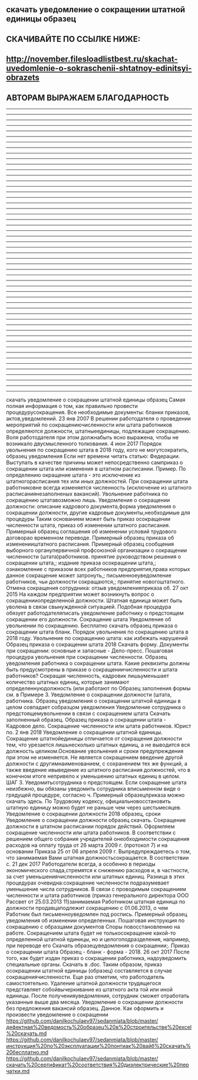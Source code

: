 скачать уведомление о сокращении штатной единицы образец
--------------------------------------------------
СКАЧИВАЙТЕ ПО ССЫЛКЕ НИЖЕ:
--------------------------------------------------
http://november.filesloadlistbest.ru/skachat-uvedomlenie-o-sokraschenii-shtatnoy-edinitsyi-obrazets
--------------------------------------------------
АВТОРАМ ВЫРАЖАЕМ БЛАГОДАРНОСТЬ
--------------------------------------------------
--------------------------------------------------
--------------------------------------------------
--------------------------------------------------
--------------------------------------------------
--------------------------------------------------
--------------------------------------------------
--------------------------------------------------
--------------------------------------------------
--------------------------------------------------
--------------------------------------------------
--------------------------------------------------
--------------------------------------------------
--------------------------------------------------
--------------------------------------------------
--------------------------------------------------
--------------------------------------------------
--------------------------------------------------
--------------------------------------------------
--------------------------------------------------
--------------------------------------------------
--------------------------------------------------
--------------------------------------------------
--------------------------------------------------
--------------------------------------------------
--------------------------------------------------
--------------------------------------------------
--------------------------------------------------
--------------------------------------------------
--------------------------------------------------
--------------------------------------------------
--------------------------------------------------
--------------------------------------------------
--------------------------------------------------
--------------------------------------------------
--------------------------------------------------
--------------------------------------------------
--------------------------------------------------
--------------------------------------------------
--------------------------------------------------
--------------------------------------------------
--------------------------------------------------
--------------------------------------------------
--------------------------------------------------
--------------------------------------------------
--------------------------------------------------
--------------------------------------------------
--------------------------------------------------
--------------------------------------------------
--------------------------------------------------
--------------------------------------------------
--------------------------------------------------
--------------------------------------------------
скачать уведомление о сокращении штатной единицы образец Самая полная информация о том, как правильно провести процедурусокращения. Все необходимые документы: бланки приказов, актов,уведомлений. 23 янв 2007  В решении работодателя о проведении мероприятий по сокращениючисленности или штата работников определяются должности, штатныеединицы, подлежащие сокращению. Воля работодателя при этом должнабыть ясно выражена, чтобы не возникало двусмысленного толкования. 4 июн 2017  Порядок увольнения по сокращению штата в 2018 году, кого не могутсократить, образец уведомления  Если нет времени читать статью: Федерации. Выступать в качестве причины может непосредственно самприказ о сокращении штата или изменения в штатном расписании. Пример. По определению окращение штата - это исключение из штатногорасписания тех или иных должностей. При сокращении штата работниковне всегда изменяется численность (исключение из штатного расписаниянезаполненых вакансий). Увольнение работника по сокращению штатавозможно лишь. Уведомление о сокращении должности: описание кадрового документа,форма уведомления о сокращении должности, другие кадровые документы,необходимые для процедуры  Таким основанием может быть приказ осокращении численности штата, приказ об изменении штатного расписания. Примерный образец соглашения об изменении условий трудового договорао временном переводе. Примерный образец приказа об измененииштатного расписания. Примерный образец сообщения выборного органупервичной профсоюзной организации о сокращении численности (штата)работников. принятие руководством решения о сокращении штата,; издание приказа осокращении штата,; ознакомление с приказом всех работников предприятия,права которых данное сокращение может затронуть,; письменноеуведомление работников, чьи должности сокращаются,; принятие новогоштатного. Отмена сокращения сотрудника: отзыв уведомленияприказа об. 27 окт 2015  На каждом предприятии может возникнуть вопрос о сокращенииопределенной должности. Штатная единица может быть уволена в связи свынужденной ситуацией. Подобная процедура обязует работодателяписать уведомление работнику о предстоящем сокращении его должности. Сокращение штата Уведомление об увольнении по сокращению. Бесплатно скачать образец приказа о сокращении штата бланк. Порядок увольнения по сокращению штата в 2018 году. Увольнение по сокращению штата: как избежать нарушений
Образец приказа о сокращении штата 2018  Скачать форму. Документы при сокращении: основные и запасные - Дело-пресс. Пошаговая процедура увольнения при сокращении численности. Образец уведомления работника о сокращении штата. Какие реквизиты должны быть предусмотрены в приказе о сокращениичисленности и штата работников?  Сокращая численность, кадровик лишьуменьшает количество штатных единиц, которые занимают определеннуюдолжность (или работают по  Образец заполнения формы см. в Примере 3. Уведомление о сокращении должности (штата, работника. Образец уведомления о сокращении штатной единицы в целом совпадает собразцом уведомления  Уведомление сотрудника о предстоящемувольнении в связи с сокращением штата  Скачать заполненный образец. Образец приказа о сокращении штата - Кадровое дело. Сокращение численности или штата работников. Юрист по. 2 янв 2018  Уведомление о сокращении штатной единицы. Сокращение штатнойединицы отличается от сокращения должности тем, что урезается лишьнесколько штатных единиц, а не выводится вся должность целиком.Основание увольнения и сроки предупреждения при этом не изменяется. Не является сокращением введение другой должности с другимнаименованием, с сохранением тех же функций, а также введение ивыведение из штатного расписания должностей, что в конечном итоге непривело к уменьшению штатных единиц в целом. ШАГ 3. Уведомитьсотрудника о предстоящем. Если сокращение штата неизбежно, вы обязаны уведомить сотрудника вписьменном виде о грядущей процедуре, согласно ч.  Примерный образецприказа можно скачать здесь.  По Трудовому кодексу, официальновосстановить штатную единицу можно будет не раньше чем через шестьмесяцев. Уведомление о сокращении должности 2018  образец, сроки
Уведомление о сокращении должности образец скачать. Сокращение должности в штатном расписании порядок действий. Оформляем сокращение численности или штата работников. В соответствии с решением общего собрания учредителей онеобходимости сокращения расходов на оплату труда от 26 марта 2009 г. (протокол  7) и на основании Приказа  25 от 06 апреля 2009 г. Выпредупреждаетесь о том, что занимаемая Вами штатная должностьсокращается. В соответствии с. 21 дек 2017  Работодатели всегда, а особенно в периоды экономического спада,стремятся к снижению расходов и, в частности, за счет уменьшениячисленности или штатных единиц. Разница в этих процедурах очевидна:сокращение численности подразумевает уменьшение числа сотрудников. В связи с проводимым сокращением численности и штата работников (приказ генерального директора ООО Рассвет от 25.03.2013  11)занимаемая Работником штатная единица по должности продавцаподлежит сокращению с 01.06.2013, о чем Работник был письменноуведомлен под роспись. Примерный образец уведомления об изменении определенных. Пошаговая инструкция по сокращению с образцами документов Споры повосстановлению на работе.  Сокращением штата будет не толькосокращение какой-то определенной штатной единицы, но и целогоподразделения, например, при переводе его  Скачать образецуведомления о сокращении;. Приказ о сокращении штата  Образец - бланк - форма - 2018. 26 окт 2017  После того, как будет издан приказ о сокращении работника, надоуведомить специальные органы.  Скачать в .doc. Таким образом, приказ осокращении штатной единицы (образец) составляется в случае сокращениячисленности. Еще раз отметим, что работодатель самостоятельно. Удаление штатной должности трудящегося представляет собойвычеркивание из штатного акта той или иной единицы.  После полученияуведомления, сотрудник сможет отработать указанные выше два месяца. Уведомление о сокращении должности без предложения вакансий образец. Данное. Как оформить и произвести уведомление о сокращении
https://github.com/danilkochulaev97/sedanmiata/blob/master/дефектная%20ведомость%20образец%20в%20строительстве%20excel%20скачать.md
https://github.com/danilkochulaev97/sedanmiata/blob/master/инструкция%20по%20эксплуатации%20понтиак%20вайб%20скачать%20бесплатно.md
https://github.com/danilkochulaev97/sedanmiata/blob/master/скачать%20сертификат%20соответствия%20диэлектрические%20перчатки.md